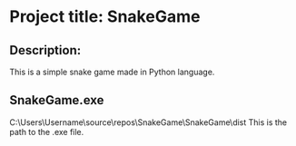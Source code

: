 # Project title: SnakeGame

## Description:
This is a simple snake game made in Python language.

## SnakeGame.exe
C:\Users\Username\source\repos\SnakeGame\SnakeGame\dist
This is the path to the .exe file.
